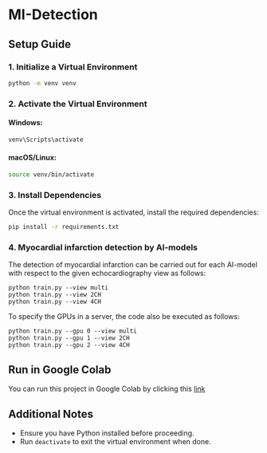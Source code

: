 # MI-Detection

## Setup Guide

### 1. Initialize a Virtual Environment
```bash
python -m venv venv
```

### 2. Activate the Virtual Environment
#### Windows:
```bash
venv\Scripts\activate
```

#### macOS/Linux:
```bash
source venv/bin/activate
```

### 3. Install Dependencies
Once the virtual environment is activated, install the required dependencies:

```bash
pip install -r requirements.txt
```

### 4. Myocardial infarction detection by AI-models
The detection of myocardial infarction can be carried out for each AI-model with respect to the given echocardiography view as follows:
```
python train.py --view multi
python train.py --view 2CH
python train.py --view 4CH
```
To specify the GPUs in a server, the code also be executed as follows:
```
python train.py --gpu 0 --view multi
python train.py --gpu 1 --view 2CH
python train.py --gpu 2 --view 4CH
```

## Run in Google Colab
You can run this project in Google Colab by clicking this [link](https://colab.research.google.com/drive/1BTYrgHukwEkZd9Sp_czROb8YzuXFVk37?usp=sharing)

## Additional Notes
- Ensure you have Python installed before proceeding.
- Run `deactivate` to exit the virtual environment when done.



